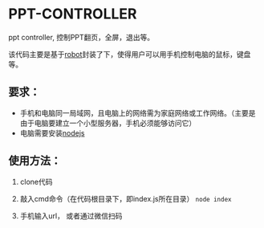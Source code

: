 # PPT-CONTROLLER
ppt controller, 控制PPT翻页，全屏，退出等。

该代码主要是基于[robot](http://robotjs.io/)封装了下，使得用户可以用手机控制电脑的鼠标，键盘等。

## 要求：
* 手机和电脑同一局域网，且电脑上的网络需为家庭网络或工作网络。（主要是由于电脑要建立一个小型服务器，手机必须能够访问它）
* 电脑需要安装[nodejs](https://nodejs.org/en/)

## 使用方法：
1. clone代码
2. 敲入cmd命令（在代码根目录下，即index.js所在目录）
```node index```

3. 手机输入url， 或者通过微信扫码


